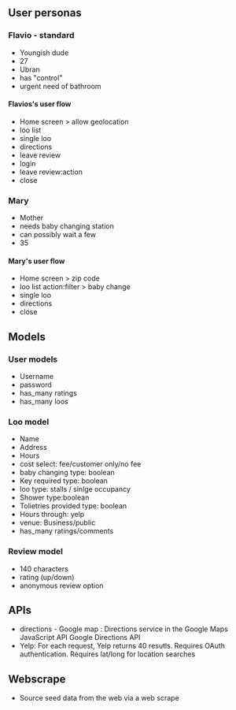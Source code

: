 


## User personas

### Flavio - standard
- Youngish dude
- 27
- Ubran
- has "control"
- urgent need of bathroom

#### Flavios's user flow
- Home screen > allow geolocation
- loo list
- single loo
- directions
- leave review
- login
- leave review:action
- close 

### Mary
- Mother
- needs baby changing station
- can possibly wait a few
- 35

#### Mary's user flow
- Home screen > zip code
- loo list action:filter > baby change
- single loo
- directions
- close

## Models

### User models
- Username
- password
- has_many ratings
- has_many loos

### Loo model
- Name
- Address
- Hours
- cost select: fee/customer only/no fee
- baby changing type: boolean
- Key required type: boolean
- loo type: stalls / sinlge occupancy
- Shower type:boolean
- Tolietries provided type: boolean
- Hours through: yelp
- venue: Business/public
- has_many ratings/comments

### Review model
- 140 characters
- rating (up/down)
- anonymous review option

## APIs
- directions - Google map : Directions service in the Google Maps JavaScript API Google Directions API
- Yelp: For each request, Yelp returns 40 resutls. Requires OAuth authentication. Requires lat/long for location searches

## Webscrape	
- Source seed data from the web via a web scrape 
